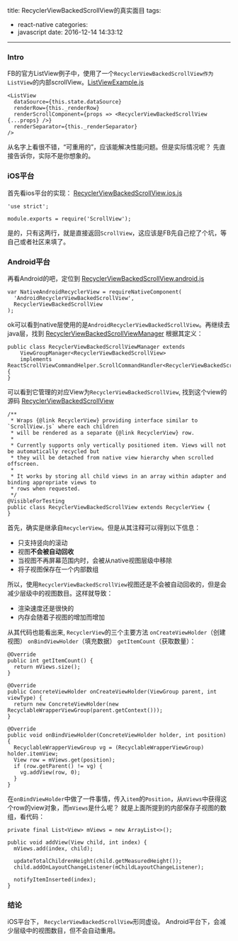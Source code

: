 title: RecyclerViewBackedScrollView的真实面目
tags:
  - react-native
categories:
  - javascript
date: 2016-12-14 14:33:12
---

### Intro

FB的官方ListView例子中，使用了一个`RecyclerViewBackedScrollView作为ListView`的内部scrollView。[ListViewExample.js](https://github.com/facebook/react-native/blob/9ee815f6b52e0c2417c04e5a05e1e31df26daed2/Examples/UIExplorer/js/ListViewExample.js#L67)

```
<ListView
  dataSource={this.state.dataSource}
  renderRow={this._renderRow}
  renderScrollComponent={props => <RecyclerViewBackedScrollView {...props} />}
  renderSeparator={this._renderSeparator}
/>
```
从名字上看很不错，“可重用的”，应该能解决性能问题。但是实际情况呢？
先直接告诉你，实际不是你想象的。

<!-- more -->

### iOS平台

首先看ios平台的实现：
[RecyclerViewBackedScrollView.ios.js](https://github.com/facebook/react-native/blob/9ee815f6b52e0c2417c04e5a05e1e31df26daed2/Libraries/Components/ScrollView/RecyclerViewBackedScrollView.ios.js)

```
'use strict';

module.exports = require('ScrollView');
```
是的，只有这两行，就是直接返回`ScrollView`，这应该是FB先自己挖了个坑，等自己或者社区来填了。

### Android平台

再看Android的吧，定位到 [RecyclerViewBackedScrollView.android.js](https://github.com/facebook/react-native/blob/9ee815f6b52e0c2417c04e5a05e1e31df26daed2/Libraries/Components/ScrollView/RecyclerViewBackedScrollView.android.js#L172)

```
var NativeAndroidRecyclerView = requireNativeComponent(
  'AndroidRecyclerViewBackedScrollView',
  RecyclerViewBackedScrollView
);
```
ok可以看到native层使用的是`AndroidRecyclerViewBackedScrollView`。再继续去java层，找到 [RecyclerViewBackedScrollViewManager](https://github.com/facebook/react-native/blob/9ee815f6b52e0c2417c04e5a05e1e31df26daed2/ReactAndroid/src/main/java/com/facebook/react/views/recyclerview/RecyclerViewBackedScrollViewManager.java)
根据其定义：
```
public class RecyclerViewBackedScrollViewManager extends
    ViewGroupManager<RecyclerViewBackedScrollView>
    implements ReactScrollViewCommandHelper.ScrollCommandHandler<RecyclerViewBackedScrollView> {
}
```

可以看到它管理的对应View为`RecyclerViewBackedScrollView`, 找到这个view的源码 [RecyclerViewBackedScrollView](https://github.com/facebook/react-native/blob/9ee815f6b52e0c2417c04e5a05e1e31df26daed2/ReactAndroid/src/main/java/com/facebook/react/views/recyclerview/RecyclerViewBackedScrollView.java)

```
/**
 * Wraps {@link RecyclerView} providing interface similar to `ScrollView.js` where each children
 * will be rendered as a separate {@link RecyclerView} row.
 *
 * Currently supports only vertically positioned item. Views will not be automatically recycled but
 * they will be detached from native view hierarchy when scrolled offscreen.
 *
 * It works by storing all child views in an array within adapter and binding appropriate views to
 * rows when requested.
 */
@VisibleForTesting
public class RecyclerViewBackedScrollView extends RecyclerView {
}
```
首先，确实是继承自`RecyclerView`。但是从其注释可以得到以下信息：
- 只支持竖向的滚动
- 视图**不会被自动回收**
- 当视图不再屏幕范围内时，会被从native视图层级中移除
- 将子视图保存在一个内部数组

所以，使用`RecyclerViewBackedScrollView`视图还是不会被自动回收的，但是会减少层级中的视图数目。这样就导致：
- 渲染速度还是很快的
- 内存会随着子视图的增加而增加

从其代码也能看出来, `RecyclerView`的三个主要方法 `onCreateViewHolder`（创建视图） `onBindViewHolder`（填充数据） `getItemCount`（获取数量）：
```
@Override
public int getItemCount() {
  return mViews.size();
}

@Override
public ConcreteViewHolder onCreateViewHolder(ViewGroup parent, int viewType) {
  return new ConcreteViewHolder(new RecyclableWrapperViewGroup(parent.getContext()));
}

@Override
public void onBindViewHolder(ConcreteViewHolder holder, int position) {
  RecyclableWrapperViewGroup vg = (RecyclableWrapperViewGroup) holder.itemView;
  View row = mViews.get(position);
  if (row.getParent() != vg) {
    vg.addView(row, 0);
  }
}
```
在`onBindViewHolder`中做了一件事情，传入`item`的`Position`，从`mViews`中获得这个row的view对象，而`mViews`是什么呢？
就是上面所提到的内部保存子视图的数组，看代码：
```
private final List<View> mViews = new ArrayList<>();
```

```
public void addView(View child, int index) {
  mViews.add(index, child);

  updateTotalChildrenHeight(child.getMeasuredHeight());
  child.addOnLayoutChangeListener(mChildLayoutChangeListener);

  notifyItemInserted(index);
}
```

### 结论

iOS平台下， `RecyclerViewBackedScrollView`形同虚设。
Android平台下，会减少层级中的视图数目，但不会自动重用。